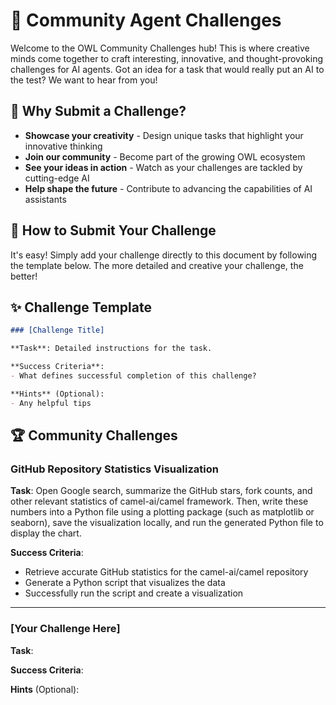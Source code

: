 # 🧩 Community Agent Challenges

Welcome to the OWL Community Challenges hub! This is where creative minds come together to craft interesting, innovative, and thought-provoking challenges for AI agents. Got an idea for a task that would really put an AI to the test? We want to hear from you!

## 🚀 Why Submit a Challenge?

- **Showcase your creativity** - Design unique tasks that highlight your innovative thinking
- **Join our community** - Become part of the growing OWL ecosystem
- **See your ideas in action** - Watch as your challenges are tackled by cutting-edge AI
- **Help shape the future** - Contribute to advancing the capabilities of AI assistants

## 📝 How to Submit Your Challenge

It's easy! Simply add your challenge directly to this document by following the template below. The more detailed and creative your challenge, the better!

## ✨ Challenge Template

```markdown
### [Challenge Title]

**Task**: Detailed instructions for the task.

**Success Criteria**:
- What defines successful completion of this challenge?

**Hints** (Optional):
- Any helpful tips
```

## 🏆 Community Challenges

### GitHub Repository Statistics Visualization

**Task**: Open Google search, summarize the GitHub stars, fork counts, and other relevant statistics of camel-ai/camel framework. Then, write these numbers into a Python file using a plotting package (such as matplotlib or seaborn), save the visualization locally, and run the generated Python file to display the chart.

**Success Criteria**:
- Retrieve accurate GitHub statistics for the camel-ai/camel repository
- Generate a Python script that visualizes the data
- Successfully run the script and create a visualization


---

### [Your Challenge Here]

**Task**: 

**Success Criteria**:

**Hints** (Optional):

